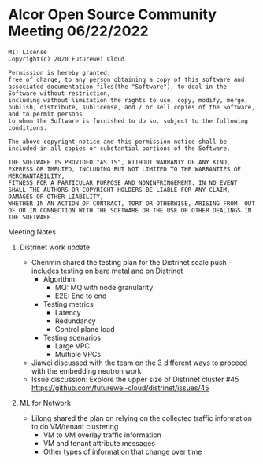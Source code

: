 # Alcor Open Source Community Meeting 06/22/2022


    MIT License
    Copyright(c) 2020 Futurewei Cloud

    Permission is hereby granted,
    free of charge, to any person obtaining a copy of this software and associated documentation files(the "Software"), to deal in the Software without restriction,
    including without limitation the rights to use, copy, modify, merge, publish, distribute, sublicense, and / or sell copies of the Software, and to permit persons
    to whom the Software is furnished to do so, subject to the following conditions:

    The above copyright notice and this permission notice shall be included in all copies or substantial portions of the Software.

    THE SOFTWARE IS PROVIDED "AS IS", WITHOUT WARRANTY OF ANY KIND, EXPRESS OR IMPLIED, INCLUDING BUT NOT LIMITED TO THE WARRANTIES OF MERCHANTABILITY,
    FITNESS FOR A PARTICULAR PURPOSE AND NONINFRINGEMENT. IN NO EVENT SHALL THE AUTHORS OR COPYRIGHT HOLDERS BE LIABLE FOR ANY CLAIM, DAMAGES OR OTHER LIABILITY,
    WHETHER IN AN ACTION OF CONTRACT, TORT OR OTHERWISE, ARISING FROM, OUT OF OR IN CONNECTION WITH THE SOFTWARE OR THE USE OR OTHER DEALINGS IN THE SOFTWARE.

Meeting Notes

1. Distrinet work update

    * Chenmin shared the testing plan for the Distrinet scale push - includes testing on bare metal and on Distrinet 
        * Algorithm
            * MQ: MQ with node granularity
            * E2E: End to end 
        * Testing metrics
            * Latency
            * Redundancy 
            * Control plane load 
        * Testing scenarios
            * Large VPC
            * Multiple VPCs 
    * Jiawei discussed with the team on the 3 different ways to proceed with the embedding neutron work 
    * Issue discussion: Explore the upper size of Distrinet cluster #45 https://github.com/futurewei-cloud/distrinet/issues/45

2. ML for Network 
    * Lilong shared the plan on relying on the collected traffic information to do VM/tenant clustering
        * VM to VM overlay traffic information
        * VM and tenant attribute messages
        * Other types of information that change over time



